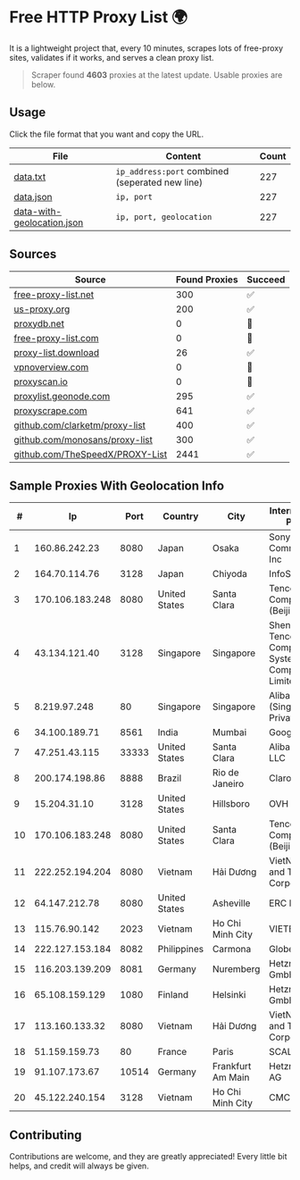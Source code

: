 
# Free HTTP Proxy List 🌍

It is a lightweight project that, every 10 minutes, scrapes lots of free-proxy sites, validates if it works, and serves a clean proxy list.


> Scraper found **4603** proxies at the latest update. Usable proxies are below.

## Usage

Click the file format that you want and copy the URL.


|File|Content|Count|
|----|-------|-----|
|[data.txt](https://raw.githubusercontent.com/themiralay/Proxy-List-World/master/data.txt)|`ip_address:port` combined (seperated new line)|227|
|[data.json](https://raw.githubusercontent.com/themiralay/Proxy-List-World/master/data.json)|`ip, port`|227|
|[data-with-geolocation.json](https://raw.githubusercontent.com/themiralay/Proxy-List-World/master/data-with-geolocation.json)|`ip, port, geolocation`|227|

## Sources

|Source|Found Proxies|Succeed|
|------|-------------|-------|
|[free-proxy-list.net](https://free-proxy-list.net)|300|✅|
|[us-proxy.org](https://www.us-proxy.org)|200|✅|
|[proxydb.net](http://proxydb.net)|0|🚫|
|[free-proxy-list.com](https://free-proxy-list.com/?page=&port=&type%5B%5D=http&type%5B%5D=https&up_time=0&search=Search)|0|🚫|
|[proxy-list.download](https://www.proxy-list.download/HTTP)|26|✅|
|[vpnoverview.com](https://vpnoverview.com/privacy/anonymous-browsing/free-proxy-servers)|0|🚫|
|[proxyscan.io](https://www.proxyscan.io)|0|🚫|
|[proxylist.geonode.com](https://proxylist.geonode.com/api/proxy-list?limit=300&page=1&sort_by=lastChecked&sort_type=desc&protocols=http,https)|295|✅|
|[proxyscrape.com](https://api.proxyscrape.com/v2/?request=displayproxies&protocol=http&timeout=10000&country=all&ssl=all&anonymity=all)|641|✅|
|[github.com/clarketm/proxy-list](https://raw.githubusercontent.com/clarketm/proxy-list/master/proxy-list-raw.txt)|400|✅|
|[github.com/monosans/proxy-list](https://raw.githubusercontent.com/monosans/proxy-list/main/proxies/http.txt)|300|✅|
|[github.com/TheSpeedX/PROXY-List](https://raw.githubusercontent.com/TheSpeedX/PROXY-List/master/http.txt)|2441|✅|


## Sample Proxies With Geolocation Info

|#|Ip|Port|Country|City|Internet Service Provider|
|-|--|----|-------|----|-------------------------|
|1|160.86.242.23|8080|Japan|Osaka|Sony Network Communications Inc|
|2|164.70.114.76|3128|Japan|Chiyoda|InfoSphere|
|3|170.106.183.248|8080|United States|Santa Clara|Tencent Cloud Computing (Beijing) Co|
|4|43.134.121.40|3128|Singapore|Singapore|Shenzhen Tencent Computer Systems Company Limited|
|5|8.219.97.248|80|Singapore|Singapore|Alibaba Cloud (Singapore) Private Limited|
|6|34.100.189.71|8561|India|Mumbai|Google LLC|
|7|47.251.43.115|33333|United States|Santa Clara|Alibaba Cloud LLC|
|8|200.174.198.86|8888|Brazil|Rio de Janeiro|Claro S.A|
|9|15.204.31.10|3128|United States|Hillsboro|OVH SAS|
|10|170.106.183.248|8080|United States|Santa Clara|Tencent Cloud Computing (Beijing) Co|
|11|222.252.194.204|8080|Vietnam|Hải Dương|VietNam Post and Telecom Corporation|
|12|64.147.212.78|8080|United States|Asheville|ERC Broadband|
|13|115.76.90.142|2023|Vietnam|Ho Chi Minh City|VIETELGPRS|
|14|222.127.153.184|8082|Philippines|Carmona|Globe Telecom|
|15|116.203.139.209|8081|Germany|Nuremberg|Hetzner Online GmbH|
|16|65.108.159.129|1080|Finland|Helsinki|Hetzner Online GmbH|
|17|113.160.133.32|8080|Vietnam|Hải Dương|VietNam Post and Telecom Corporation|
|18|51.159.159.73|80|France|Paris|SCALEWAY|
|19|91.107.173.67|10514|Germany|Frankfurt Am Main|Hetzner Online AG|
|20|45.122.240.154|3128|Vietnam|Ho Chi Minh City|CMCTELECOM|



## Contributing

Contributions are welcome, and they are greatly appreciated! Every
little bit helps, and credit will always be given.

